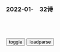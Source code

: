 ### 2022-01-　32诗

```note
```

<table id="tbc" style="white-space:pre-wrap">
</table>
<button onclick="toggleb()">toggle</button>
<button onclick="loadparse()">loadparse</button>
<br>
<!-- 🌸<br>🍅-　-🍑<hr>🍀 -->
<pre>
<textarea rows="30" cols="100" style="display: none" id="tar">

自古和戎有大拳，董曹司马刘陈桓，
凯撒明智拿破仑，泅过血海坠尸山。
韩信道济高长恭，林彭狄青源义经。
照家江山岳家坟，不许将军见太平。

心心念g兴亡
https://i.loli.net/2020/05/15/q4JTlepsfjtcIvP.jpg

要是俺能上战场
https://i.loli.net/2020/05/15/Uld64OtPjsGoRqQ.jpg

迟早要把那皇帝当
https://i.loli.net/2020/05/15/A8VJBKWiFGeXPY3.jpg

<h4 style="color:#1E90FF">击败陈庆之、歼灭葛荣的尔朱荣，统一了北魏，为何没能熬过38岁？</h4>
https://mbd.baidu.com/newspage/data/landingsuper?context=%7B%22nid%22%3A%22news_9101073633293242071%22%7D&n_type=-1&p_from=-1

一、尔朱荣因为迷信，错过了第一次篡位的机会。

元诩整天嚷嚷着要干翻这个世界，可偏偏没法从胡太后手里夺q。因此元诩便想了个馊主意：让尔朱荣带兵入j！

尔朱荣哈哈一笑，本就对自身只是个地方军阀感到不满足，如今元诩等于送给他一个主宰天下的机会！

因此尔朱荣毫不犹豫地带兵入j了！元诩想想也有点儿后怕，

胡太后慌了手脚，一不小心就把元诩给毒杀了。

这下尔朱荣算是再次找到了进军的借口，连忙扶持元子攸为帝，带兵进入洛阳，诛杀了胡太后。同时他还做了一个很重要的决定：把北魏2000多宗室和大臣，都给扔进黄河淹死。

第二，收编降卒。

最可贵的是，尔朱荣在击败敌军以后，并没有采取坑杀的方式。而是先将他们遣散，等到他们分散而走的时候，再派人分别去召集他们，量才录用。

选择其中有才能的，留下来给自己干活。这一招可比坑杀俘虏厉害多了，直接使得尔朱荣的实力，跃居顶流。

第三，击败陈庆之。

此后尔朱荣又平定了邢杲起义，腾出手来以后，又将著名的南梁白袍将军陈庆之，打得生活不能自理，靠化妆成和尚，才躲过了尔朱荣的追杀。

过去尔朱荣忙着平定天下，没工夫管他，如今尔朱荣把外面的事情基本解决干净了，自然是要考虑篡位登基的事情了。元子攸决定不能坐以待毙了。

<font size="1" style="color:#DCDCDC">2022/2/14 下午9:24:36</font>

<h4 style="color:#1E90FF">袁世凯发电报逼迫清帝退位，寥寥数字背后，令众大臣不寒而栗,历史,zg历史,好看视频</h4>
https://haokan.baidu.com/v?vid=5735111276796075119&sfrom=baidu-feed

说来清朝zf可怜啊，它下面的部长，它下面的部员大臣，两个人坐下来结束清朝zf的生命。而是清朝zf的z理袁世凯在这一手策划。

得到南方g命派的再三保证后，一场逼宫大戏在bj上演了。袁世凯先是命人四处散布，g命d人已经遍布j城的传言，
恐怖的气氛弥漫在皇城内外。

另一方面袁世凯授意段祺瑞带领北洋将领联名上书，逼迫清廷退位。

谨率全军将士入j，与王公剖陈利害。宗庙神明实式鉴之，挥泪登车，昧死上达。

1912年2月12日，隆裕太后和溥仪，选择了姓名重于皇冠的一条路，被迫宣布清帝退位，颁布g和决定。

<font size="1" style="color:#DCDCDC">2022/2/12 下午3:00:56</font>

无消息即好消息，花剌子模。
赢麻了，查漏补缺四零四。

凡人望高攀，奋斗少十年。
高者望更高，懵懂空蹉跎。
人生一团糟，找人背负债。
他人亦不傻，终成单身狗。
恩爱死的快，ff团。
非我无人爱，靓仔皆基情。
葡萄酸，没谁都能活。

空耳，馊啦咪咪。
隆过，咪咪要大。
把傻逼枪毙。
情迷那四斤大豆，三根皮带。
爱真的需要勇气，来面对六眼飞鱼。
忽悠啊，唯有服软。
http://imgsrc.baidu.com/baike/pic/item/f7246b600c338744d8e217855b0fd9f9d72aa027.jpg
https://bkimg.cdn.bcebos.com/pic/f7246b600c338744d8e217855b0fd9f9d72aa027

http://imgsrc.baidu.com/baike/pic/item/7a899e510fb30f24511e11adc495d143ac4b0393.jpg
https://bkimg.cdn.bcebos.com/pic/7a899e510fb30f24511e11adc495d143ac4b0393

<font size="2"><b>
梗百科 第2732期：爱真的需要勇气，来面对六眼飞鱼？_腾讯新闻</b></font><br>
https://new.qq.com/rain/a/20210925V06ZL800

<font size="1" style="color:#DCDCDC"><b>2022/1/13 下午1:11:42</b></font><br>

<font size="2"><b>
日语打卡586 | 日语空耳系列“四斤大豆、三根皮带”_网易订阅</b></font><br>
https://www.163.com/dy/article/ERFOE5NG0518EA51.html

君が好きだと叫びたい

<font size="1" style="color:#DCDCDC"><b>2022/1/13 下午1:09:18</b></font><br>

<font size="2"><b>
这首歌让我记住了as long as</b></font><br>
https://baijiahao.baidu.com/s?id=1716153326703363814&wfr=spider&for=pc

I don't care who you are，where you‘re from。

<font size="1" style="color:#DCDCDC"><b>2022/1/13 下午1:14:20</b></font><br>

<font size="2"><b>
fate中有哪些著名的空耳？ - 知乎</b></font><br>
https://www.zhihu.com/question/275969793/answer/383998211

Rhongomyniad
隆过 咪咪要大

Vasavi Shakti
把傻逼枪毙

<font size="1" style="color:#DCDCDC"><b>2022/1/13 下午1:23:29</b></font><br>

</textarea>
</pre>
<!-- 🍀<br>🍑-　-🍅<hr>🌸 -->

```tip
```

<script src="https://cdn.jsdelivr.net/npm/jquery@3.5.1/dist/jquery.min.js"></script>

<link rel="stylesheet" href="https://cdn.jsdelivr.net/gh/fancyapps/fancybox@3.5.7/dist/jquery.fancybox.min.css" />
<script src="https://cdn.jsdelivr.net/gh/fancyapps/fancybox@3.5.7/dist/jquery.fancybox.min.js"></script>

<script type="text/javascript">

var __urlRegex = /(\b(https?|ftp|file):\/\/[-A-Z0-9+&@#\/%?=~_|!:,.;]*[-A-Z0-9+&@#\/%=~_|])/ig;
var __imgRegex = /\.(?:jpe?g|gif|png|webp)$/i;

loadparse();

function parseURL($string){

    var exp = __urlRegex;
    return $string.replace(exp,function(match){
            __imgRegex.lastIndex=0;
            if(__imgRegex.test(match)){
                return '<a data-fancybox="gallery" href="' + match.replace("/p=700", "")
                 + '"><img src="' + match.replace("/p=700", "/p=160x200")+'" width="64"></a>';
            }
            else{
                return '<a href="' + match + '" target="_blank">' + match + '</a>';
            }
        }
    );
}

function loadparse() {
  tbc.innerHTML = parseURL(tar.value);
}

function toggleb() {
  var x = document.getElementById("tar");
  if (x.style.display === "none") {
    x.style.display = "";
  } else {
    x.style.display = "none";
  }
}

</script>
